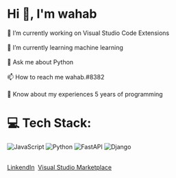 
<h1 align="left">Hi 👋, I'm wahab</h1>
🔭 I’m currently working on Visual Studio Code Extensions <br><br>🌱 I’m currently learning machine learning<br><br>💬 Ask me about Python<br><br>📫 How to reach me wahab.#8382<br><br>📄 Know about my experiences 5 years of programming

# 💻 Tech Stack:

![JavaScript](https://img.shields.io/badge/javascript-%23323330.svg?style=for-the-badge&logo=javascript&logoColor=%23F7DF1E) ![Python](https://img.shields.io/badge/python-3670A0?style=for-the-badge&logo=python&logoColor=ffdd54) ![FastAPI](https://img.shields.io/badge/fastapi-005571?style=for-the-badge&logo=fastapi&logoColor=white) ![Django](https://img.shields.io/badge/django-%23092E20.svg?style=for-the-badge&logo=django&logoColor=white) 

<br>
<a href="https://www.linkedin.com/in/abder-rahmane-magroud/">LinkendIn</a> &nbsp<a href="https://marketplace.visualstudio.com/publishers/magabde">Visual Studio Marketplace</a>


